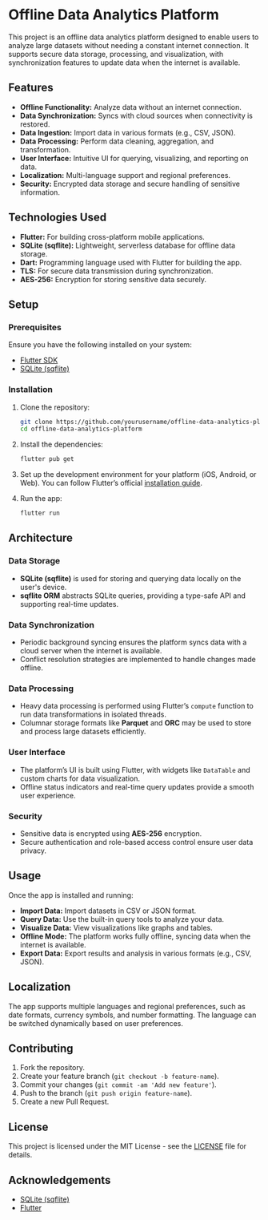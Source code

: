 # Offline Data Analytics Platform

This project is an offline data analytics platform designed to enable users to analyze large datasets without needing a constant internet connection. It supports secure data storage, processing, and visualization, with synchronization features to update data when the internet is available.

## Features

- **Offline Functionality:** Analyze data without an internet connection.
- **Data Synchronization:** Syncs with cloud sources when connectivity is restored.
- **Data Ingestion:** Import data in various formats (e.g., CSV, JSON).
- **Data Processing:** Perform data cleaning, aggregation, and transformation.
- **User Interface:** Intuitive UI for querying, visualizing, and reporting on data.
- **Localization:** Multi-language support and regional preferences.
- **Security:** Encrypted data storage and secure handling of sensitive information.

## Technologies Used

- **Flutter:** For building cross-platform mobile applications.
- **SQLite (sqflite):** Lightweight, serverless database for offline data storage.
- **Dart:** Programming language used with Flutter for building the app.
- **TLS:** For secure data transmission during synchronization.
- **AES-256:** Encryption for storing sensitive data securely.

## Setup

### Prerequisites

Ensure you have the following installed on your system:

- [Flutter SDK](https://flutter.dev/docs/get-started/install)
- [SQLite (sqflite)](https://pub.dev/packages/sqflite)

### Installation

1. Clone the repository:

   ```bash
   git clone https://github.com/yourusername/offline-data-analytics-platform.git
   cd offline-data-analytics-platform
   ```

2. Install the dependencies:

   ```bash
   flutter pub get
   ```

3. Set up the development environment for your platform (iOS, Android, or Web). You can follow Flutter’s official [installation guide](https://flutter.dev/docs/get-started/install).

4. Run the app:

   ```bash
   flutter run
   ```

## Architecture

### Data Storage

- **SQLite (sqflite)** is used for storing and querying data locally on the user's device.
- **sqflite ORM** abstracts SQLite queries, providing a type-safe API and supporting real-time updates.

### Data Synchronization

- Periodic background syncing ensures the platform syncs data with a cloud server when the internet is available.
- Conflict resolution strategies are implemented to handle changes made offline.

### Data Processing

- Heavy data processing is performed using Flutter’s `compute` function to run data transformations in isolated threads.
- Columnar storage formats like **Parquet** and **ORC** may be used to store and process large datasets efficiently.

### User Interface

- The platform’s UI is built using Flutter, with widgets like `DataTable` and custom charts for data visualization.
- Offline status indicators and real-time query updates provide a smooth user experience.

### Security

- Sensitive data is encrypted using **AES-256** encryption.
- Secure authentication and role-based access control ensure user data privacy.

## Usage

Once the app is installed and running:

- **Import Data:** Import datasets in CSV or JSON format.
- **Query Data:** Use the built-in query tools to analyze your data.
- **Visualize Data:** View visualizations like graphs and tables.
- **Offline Mode:** The platform works fully offline, syncing data when the internet is available.
- **Export Data:** Export results and analysis in various formats (e.g., CSV, JSON).

## Localization

The app supports multiple languages and regional preferences, such as date formats, currency symbols, and number formatting. The language can be switched dynamically based on user preferences.

## Contributing

1. Fork the repository.
2. Create your feature branch (`git checkout -b feature-name`).
3. Commit your changes (`git commit -am 'Add new feature'`).
4. Push to the branch (`git push origin feature-name`).
5. Create a new Pull Request.

## License

This project is licensed under the MIT License - see the [LICENSE](LICENSE) file for details.

## Acknowledgements

- [SQLite (sqflite)](https://pub.dev/packages/sqflite)
- [Flutter](https://flutter.dev/)